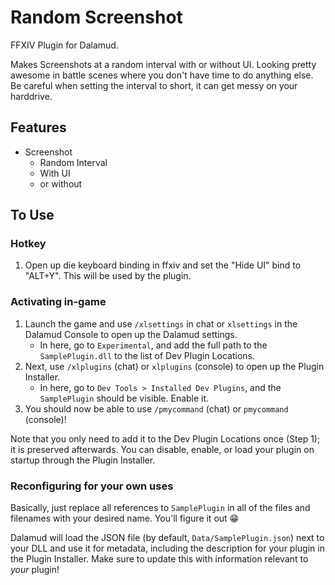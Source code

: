 # Random Screenshot

 FFXIV Plugin for Dalamud.

Makes Screenshots at a random interval with or without UI. Looking pretty awesome in battle scenes where you don't have time to do anything else.
Be careful when setting the interval to short, it can get messy on your harddrive.

## Features

* Screenshot
  * Random Interval
  * With UI
  * or without

## To Use
### Hotkey

1. Open up die keyboard binding in ffxiv and set the "Hide UI" bind to "ALT+Y". This will be used by the plugin.

### Activating in-game

1. Launch the game and use `/xlsettings` in chat or `xlsettings` in the Dalamud Console to open up the Dalamud settings.
    * In here, go to `Experimental`, and add the full path to the `SamplePlugin.dll` to the list of Dev Plugin Locations.
2. Next, use `/xlplugins` (chat) or `xlplugins` (console) to open up the Plugin Installer.
    * In here, go to `Dev Tools > Installed Dev Plugins`, and the `SamplePlugin` should be visible. Enable it.
3. You should now be able to use `/pmycommand` (chat) or `pmycommand` (console)!

Note that you only need to add it to the Dev Plugin Locations once (Step 1); it is preserved afterwards. You can disable, enable, or load your plugin on startup through the Plugin Installer.

### Reconfiguring for your own uses

Basically, just replace all references to `SamplePlugin` in all of the files and filenames with your desired name. You'll figure it out 😁

Dalamud will load the JSON file (by default, `Data/SamplePlugin.json`) next to your DLL and use it for metadata, including the description for your plugin in the Plugin Installer. Make sure to update this with information relevant to _your_ plugin!